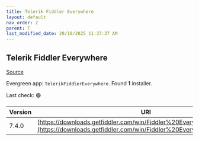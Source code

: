 ```yaml
---
title: Telerik Fiddler Everywhere
layout: default
nav_order: 2
parent: T
last_modified_date: 29/10/2025 11:37:37 AM
---
```


## Telerik Fiddler Everywhere

[Source](https://www.telerik.com/fiddler)

Evergreen app: `TelerikFiddlerEverywhere`. Found **1** installer.

Last check: 🟢

| Version | URI                                                                                                                                            |
| ------- | ---------------------------------------------------------------------------------------------------------------------------------------------- |
| 7.4.0   | [https://downloads.getfiddler.com/win/Fiddler%20Everywhere%207.4.0.exe](https://downloads.getfiddler.com/win/Fiddler%20Everywhere%207.4.0.exe) |
